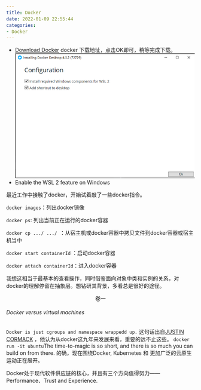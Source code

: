 ```yaml
---
title: Docker
date: 2022-01-09 22:55:44
categories:
- Docker
---
```


- [Download Docker](https://desktop.docker.com/win/main/amd64/Docker%20Desktop%20Installer.exe)
docker 下载地址，点击OK即可，稍等完成下载。
![img.png](docker_install_1.png)
- Enable the WSL 2 feature on Windows

最近工作中接触了docker，开始试着敲了一些docker指令。

`docker images`：列出docker镜像

`docker ps`: 列出当前正在运行的docker容器

`docker cp .../ .../ `：从宿主机或docker容器中拷贝文件到docker容器或宿主机当中

`docker start containerId` ：启动docker容器

`docker attach containerId`：进入docker容器

我想这相当于最基本的查看操作，同时借鉴面向对象中类和实例的关系，对docker的理解停留在抽象层。想钻研其背景，多看总是很好的途径。

<center>卷一</center>

###### Docker versus virtual machines 

`Docker is just cgroups and namespace wrappedd up.` 这句话出自[JUSTIN CORMACK](https://www.docker.com/blog/investing-in-performance-trust-and-great-experiences-for-developers/) ，他认为从docker这九年来发展来看，重要的远不止这些。
`docker run -it ubuntu`The time-to-magic is so short, and there is so much you can build on from there.
的确，现在围绕Docker, Kubernetes 和 更加广泛的云原生运动正在展开。

Docker处于现代软件供应链的核心，并且有三个方向值得努力——Performance、Trust and Experience.